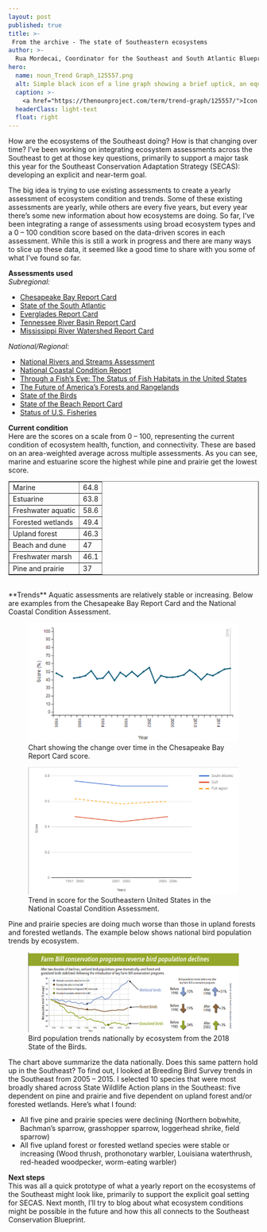 ```yaml
---
layout: post
published: true
title: >-
 From the archive - The state of Southeastern ecosystems
author: >-
  Rua Mordecai, Coordinator for the Southeast and South Atlantic Blueprints
hero:
  name: noun_Trend Graph_125557.png
  alt: Simple black icon of a line graph showing a brief uptick, an equal downtick, and then an upward trajectory with an arrow.
  caption: >-
    <a href="https://thenounproject.com/term/trend-graph/125557/">Icon of trend graph</a> by Daouna Jeong from the Noun Project.
  headerClass: light-text
  float: right
---
```

How are the ecosystems of the Southeast doing? How is that changing over time? I’ve been working on integrating ecosystem assessments across the Southeast to get at those key questions, primarily to support a major task this year for the Southeast Conservation Adaptation Strategy (SECAS): developing an explicit and near-term goal.

The big idea is trying to use existing assessments to create a yearly assessment of ecosystem condition and trends. Some of these existing assessments are yearly, while others are every five years, but every year there’s some new information about how ecosystems are doing. So far, I’ve been integrating a range of assessments using broad ecosystem types and a 0 – 100 condition score based on the data-driven scores in each assessment. While this is still a work in progress and there are many ways to slice up these data, it seemed like a good time to share with you some of what I’ve found so far.<!--more-->

**Assessments used**  
_Subregional:_
- [Chesapeake Bay Report Card](https://ecoreportcard.org/report-cards/chesapeake-bay/)
- [State of the South Atlantic](http://www.southatlanticlcc.org/state-of-the-south-atlantic/)
- [Everglades Report Card](https://irma.nps.gov/DataStore/DownloadFile/564498)
- [Tennessee River Basin Report Card](http://applcc.org/projects/trb/resources/tennessee-river-basin-report-card)
- [Mississippi River Watershed Report Card](https://americaswater.wpengine.com/reportcard/)

_National/Regional:_
- [National Rivers and Streams Assessment](https://www.epa.gov/national-aquatic-resource-surveys/nrsa)
- [National Coastal Condition Report](https://www.epa.gov/national-aquatic-resource-surveys/national-coastal-condition-reports)
- [Through a Fish’s Eye: The Status of Fish Habitats in the United States](http://assessment.fishhabitat.org/)
- [The Future of America’s Forests and Rangelands](https://www.fs.usda.gov/treesearch/pubs/53212)
- [State of the Birds](http://nabci-us.org/how-we-work/state-of-the-birds/)
- [State of the Beach Report Card](https://www.surfrider.org/coastal-blog/entry/2017-state-of-the-beach-report)
- [Status of U.S. Fisheries](https://www.fisheries.noaa.gov/national/population-assessments/status-us-fisheries)

**Current condition**  
Here are the scores on a scale from 0 – 100, representing the current condition of ecosystem health, function, and connectivity. These are based on an area-weighted average across multiple assessments. As you can see, marine and estuarine score the highest while pine and prairie get the lowest score.
<table border="1">
  <tr>
    <td>Marine</td>
    <td>64.8</td>
  </tr>
  <tr>
    <td>Estuarine</td>
    <td>63.8</td>
  </tr>
  <tr>
    <td>Freshwater aquatic</td>
    <td>58.6</td>
  </tr>
  <tr>
    <td>Forested wetlands</td>
    <td>49.4</td>
  </tr>
  <tr>
    <td>Upland forest</td>
    <td>46.3</td>
  </tr>
  <tr>
    <td>Beach and dune</td>
    <td>47</td>
  </tr>
  <tr>
    <td>Freshwater marsh</td>
    <td>46.1</td>
  </tr>
  <tr>
    <td>Pine and prairie</td>
    <td>37</td>
  </tr>
</table>  
<br>
**Trends**  
Aquatic assessments are relatively stable or increasing. Below are examples from the Chesapeake Bay Report Card and the National Coastal Condition Assessment.

<figure><img src="https://raw.githubusercontent.com/USFWS/secas/gh-pages/images/chesapeakeScore.png" alt="Chart showing the change over time in the Chesapeake Bay Report Card score from 1986 to 2016."><figcaption>Chart showing the change over time in the Chesapeake Bay Report Card score.</figcaption></figure>

<figure><img src="https://raw.githubusercontent.com/USFWS/secas/gh-pages/images/coastalConditionTrend.png" alt="Chart showing the trend in score for the Southeastern United States in the National Coastal Condition Assessment across 3 time periods (1997-2000, 2001-2002, and 2003-2006). The South Atlantic subregion scores higher than the Gulf, with the full region scoring in between."><figcaption>Trend in score for the Southeastern United States in the National Coastal Condition Assessment.</figcaption></figure>

Pine and prairie species are doing much worse than those in upland forests and forested wetlands. The example below shows national bird population trends by ecosystem.

<figure><img src="https://raw.githubusercontent.com/USFWS/secas/gh-pages/images/StateOfTheBirdsTrends.png" alt="Bird population trends nationally by ecosystem from the 2018 State of the Birds, before and after the introduction of key Farm Bill conservation programs. Broadly, wetland birds are increasing with a 51% increase after 1990, forest birds are basically stable with a 3% increase after 1990, and grassland birds have recently improved after a precipitious decline with a 3% increase since 2003 following a 34% decrease before 1985."><figcaption>Bird population trends nationally by ecosystem from the 2018 State of the Birds.</figcaption></figure>

The chart above summarize the data nationally. Does this same pattern hold up in the Southeast? To find out, I looked at Breeding Bird Survey trends in the Southeast from 2005 – 2015. I selected 10 species that were most broadly shared across State Wildlife Action plans in the Southeast: five dependent on pine and prairie and five dependent on upland forest and/or forested wetlands. Here’s what I found:

- All five pine and prairie species were declining (Northern bobwhite, Bachman’s sparrow, grasshopper sparrow, loggerhead shrike, field sparrow)
- All five upland forest or forested wetland species were stable or increasing (Wood thrush, prothonotary warbler, Louisiana waterthrush, red-headed woodpecker, worm-eating warbler)

**Next steps**  
This was all a quick prototype of what a yearly report on the ecosystems of the Southeast might look like, primarily to support the explicit goal setting for SECAS. Next month, I’ll try to blog about what ecosystem conditions might be possible in the future and how this all connects to the Southeast Conservation Blueprint.
